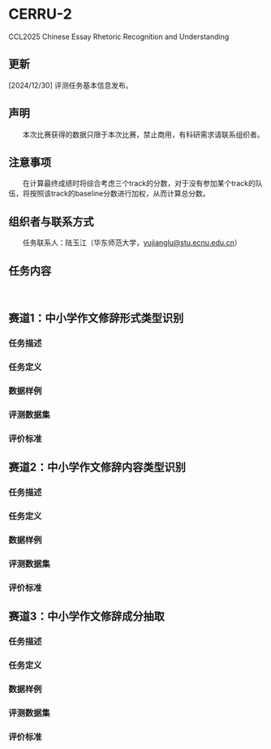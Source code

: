 # CERRU-2
CCL2025 Chinese Essay Rhetoric Recognition and Understanding


## 更新

[2024/12/30] 评测任务基本信息发布。

## 声明

  本次比赛获得的数据只限于本次比赛，禁止商用，有科研需求请联系组织者。

## 注意事项

  在计算最终成绩时将综合考虑三个track的分数，对于没有参加某个track的队伍，将按照该track的baseline分数进行加权，从而计算总分数。

## 组织者与联系方式

  任务联系人：陆玉江（华东师范大学，yujianglu@stu.ecnu.edu.cn）

## 任务内容

  

## 赛道1：中小学作文修辞形式类型识别

### 任务描述

### 任务定义

### 数据样例

### 评测数据集

### 评价标准

## 赛道2：中小学作文修辞内容类型识别

### 任务描述

### 任务定义

### 数据样例

### 评测数据集

### 评价标准

## 赛道3：中小学作文修辞成分抽取

### 任务描述

### 任务定义

### 数据样例

### 评测数据集

### 评价标准
